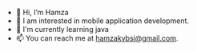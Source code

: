 - 👋 Hi, I’m Hamza
- 👀 I am interested in mobile application development. 
- 🌱 I'm currently learning java 
- 📫 You can reach me at hamzakybsi@gmail.com.  

<!---
hamzakyb/hamzakyb is a ✨ special ✨ repository because its `README.md` (this file) appears on your GitHub profile.
You can click the Preview link to take a look at your changes.
--->
